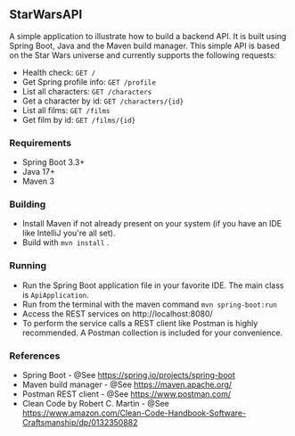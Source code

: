 ## StarWarsAPI

A simple application to illustrate how to build a backend API. It is built using Spring Boot, Java and the Maven build manager.
This simple API is based on the Star Wars universe and currently supports the following requests:
* Health check: `GET /`
* Get Spring profile info: `GET /profile`
* List all characters: `GET /characters`
* Get a character by id: `GET /characters/{id}`
* List all films: `GET /films`
* Get film by id: `GET /films/{id}`


### Requirements
* Spring Boot 3.3+
* Java 17+
* Maven 3


### Building
* Install Maven if not already present on your system (if you have an IDE like IntelliJ you're all set).
* Build with `mvn install` .


### Running
* Run the Spring Boot application file in your favorite IDE. The main class is `ApiApplication`.
* Run from the terminal with the maven command `mvn spring-boot:run`
* Access the REST services on http://localhost:8080/
* To perform the service calls a REST client like Postman is highly recommended. A Postman collection is included for
  your convenience.


### References
* Spring Boot - @See https://spring.io/projects/spring-boot
* Maven build manager - @See https://maven.apache.org/
* Postman REST client - @See https://www.postman.com/
* Clean Code by Robert C. Martin - @See https://www.amazon.com/Clean-Code-Handbook-Software-Craftsmanship/dp/0132350882
